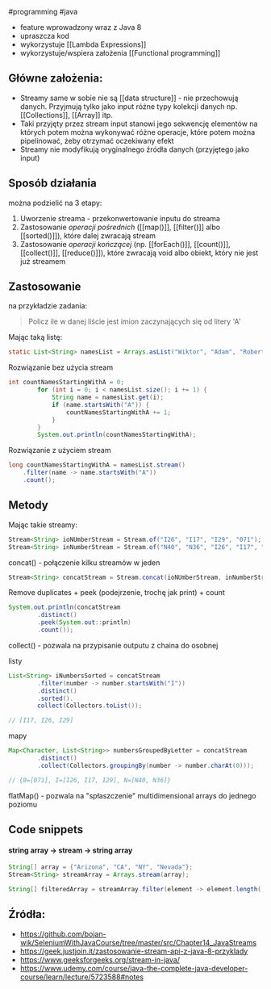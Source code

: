 #programming #java 

* feature wprowadzony wraz z Java 8
* upraszcza kod
* wykorzystuje [[Lambda Expressions]]
* wykorzystuje/wspiera założenia [[Functional programming]]

## Główne założenia:

* Streamy same w sobie nie są [[data structure]] - nie przechowują danych. Przyjmują tylko jako input różne typy kolekcji danych np. [[Collections]], [[Array]] itp.
* Taki przyjęty przez stream input stanowi jego sekwencję elementów na których potem można wykonywać różne operacje, które potem można pipelinować, żeby otrzymać oczekiwany efekt
* Streamy nie modyfikują oryginalnego źródła danych (przyjętego jako input)

## Sposób działania
można podzielić na 3 etapy:
1. Uworzenie streama - przekonwertowanie inputu do streama
2. Zastosowanie *operacji pośrednich* ([[map()]], [[filter()]] albo [[sorted()]]), które dalej zwracają stream
3. Zastosowanie *operacji kończącej* (np. [[forEach()]], [[count()]], [[collect()]], [[reduce()]]), które zwracają void albo obiekt, który nie jest już streamem

## Zastosowanie
na przykładzie zadania:
> Policz ile w danej liście jest imion zaczynających się od litery 'A'

Mając taką listę:
```Java
static List<String> namesList = Arrays.asList("Wiktor", "Adam", "Robert", "Aleks", "Arab");
```

Rozwiązanie bez użycia stream
```Java
int countNamesStartingWithA = 0;
        for (int i = 0; i < namesList.size(); i += 1) {
            String name = namesList.get(i);
            if (name.startsWith("A")) {
                countNamesStartingWithA += 1;
            }
        }
        System.out.println(countNamesStartingWithA);
```

Rozwiązanie z użyciem stream
```Java
long countNamesStartingWithA = namesList.stream()
	.filter(name -> name.startsWith("A"))
	.count();
```

## Metody

Mając takie streamy:
```java
Stream<String> ioNUmberStream = Stream.of("I26", "I17", "I29", "071");  
Stream<String> inNumberStream = Stream.of("N40", "N36", "I26", "I17", "I29", "071");
```

concat() - połączenie kilku streamów w jeden
```java
Stream<String> concatStream = Stream.concat(ioNUmberStream, inNumberStream);
```

Remove duplicates + peek (podejrzenie, trochę jak print) + count
```java
System.out.println(concatStream  
        .distinct()  
        .peek(System.out::println)  
        .count());
```

collect() - pozwala na przypisanie outputu z chaina do osobnej

listy
```java
List<String> iNumbersSorted = concatStream  
        .filter(number -> number.startsWith("I"))  
        .distinct()  
        .sorted().  
        collect(Collectors.toList());

// [I17, I26, I29]
```

mapy
```java
Map<Character, List<String>> numbersGroupedByLetter = concatStream  
        .distinct()  
        .collect(Collectors.groupingBy(number -> number.charAt(0)));

// {0=[071], I=[I26, I17, I29], N=[N40, N36]}
```

flatMap() - pozwala na "spłaszczenie" multidimensional arrays do jednego poziomu
<link do githuba>

## Code snippets

#### string array -> stream -> string array
```java
String[] array = {"Arizona", "CA", "NY", "Nevada"};
Stream<String> streamArray = Arrays.stream(array);

String[] filteredArray = streamArray.filter(element -> element.length() <= 2).toArray(String[]::new);

```

## Źródła:
* https://github.com/bojan-wik/SeleniumWithJavaCourse/tree/master/src/Chapter14_JavaStreams
* https://geek.justjoin.it/zastosowanie-stream-api-z-java-8-przyklady
* https://www.geeksforgeeks.org/stream-in-java/
* https://www.udemy.com/course/java-the-complete-java-developer-course/learn/lecture/5723588#notes